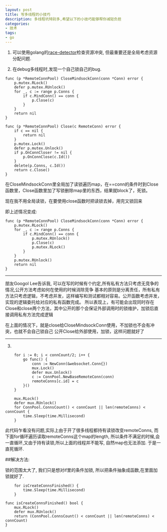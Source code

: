 ```yaml
---
layout: post
title: 写多线程的小技巧
description: 多线程坑特别多,希望以下的小技巧能够帮你减轻负担
categories:
- 技术
tags:
- go
---
```


1. 可以使用golang的[race-detector](https://blog.golang.org/race-detector)检查资源冲突, 但最重要还是全局考虑资源分配问题.

2. 在debug多线程时,发现一个自己锁自己的bug.

```
func (p *RemoteConnPool) CloseMindsockConn(conn *Conn) error {
	p.mutex.RLock()
	defer p.mutex.RUnlock()
	for _, c := range p.Conns {
		if c.MindConn() == conn {
			p.Close(c)
		}
	}
	return nil
}

func (p *RemoteConnPool) Close(c RemoteConn) error {
	if c == nil {
		return nil
	}
	p.mutex.Lock()
	defer p.mutex.Unlock()
	if p.OnConnCloser != nil {
		p.OnConnClose(c.Id())
	}
	delete(p.Conns, c.Id())
	return c.Close()
}
```

在CloseMindsockConn里全局加了读锁遍历map，在==conn的条件时到Close函数里，Close函数里加了写锁删除map里的东西，结果就block了，死锁。

现在我不用全局读锁，在要使用close函数时把读锁去掉，用完又锁回来

即上述情况变成:

```
func (p *RemoteConnPool) CloseMindsockConn(conn *Conn) error {
	p.mutex.RLock()
	for _, c := range p.Conns {
		if c.MindConn() == conn {
			p.mutex.RUnlock()
			p.Close(c)
			p.mutex.RLock()
		}
	}
	p.mutex.RUnlock()
	return nil
}
```

---

朋友Googol Lee告诉我, 可以在写的时候有个约定,所有私有方法只考虑无竞争的情况,公开方法考虑如何在使用的时候消除竞争
基本的原则是分离责任，所有私有方法只考虑逻辑，不考虑并发，这样编写和测试都相对容易。公开函数考虑并发，实现的逻辑委托给对应的私有函数完成。
所以表现上，有可能会出现同时存在Close和close两个方法，其中公开的那个会保证外部调用时的锁维护，加锁后直接调用私有方法完成逻辑

在上面的情况下，就是close给CloseMindsockConn使用，不加锁也不会有冲突，也就不会自己锁自己
公开Close给外部使用，加锁，这样问题就好了

---

3. 
 
```
	for i := 0; i < connCount/2; i++ {
		go func() {
			conn := NewConn(&websocket.Conn{})
			mux.Lock()
			defer mux.Unlock()
			c := ConnPool.NewBaseRemoteConn(conn)
			remoteConns[c.id] = c
		}()
	}

	mux.RLock()
	defer mux.RUnlock()
	for ConnPool.ConnsCount() < connCount || len(remoteConns) < connCount {
		time.Sleep(time.Millisecond)
	}
```

此代码乍看没有问题,实际上由于开了很多线程都持有读锁改变remoteConns, 而下面for循环遍历读取remoteConns这个map的length,
所以条件不满足的时候,会一直循环,又由于持有读锁,所以上面的线程并不能写, 自然map也无法添加.
于是一直死循环.

##解决方法:

锁的范围太大了, 我们只是想对if里的条件加锁, 所以把条件抽象成函数,在里面加锁就好了.

```
	for isCreateConnsFinished() {
		time.Sleep(time.Millisecond)
	}

func isCreateConnsFinished() bool {
	mux.RLock()
	defer mux.RUnlock()
	return (ConnPool.ConnsCount() < connCount || len(remoteConns) < connCount)
}
```

